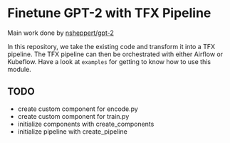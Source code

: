 # Finetune GPT-2 with TFX Pipeline
Main work done by [nsheppert/gpt-2](https://github.com/nshepperd/gpt-2)

In this repository, we take the existing code and transform it into a TFX pipeline. The TFX pipeline can then be orchestrated with either Airflow or Kubeflow. Have a look at `examples` for getting to know how to use this module.

## TODO
- create custom component for encode.py
- create custom component for train.py
- initialize components with create_components
- initialize pipeline  with create_pipeline